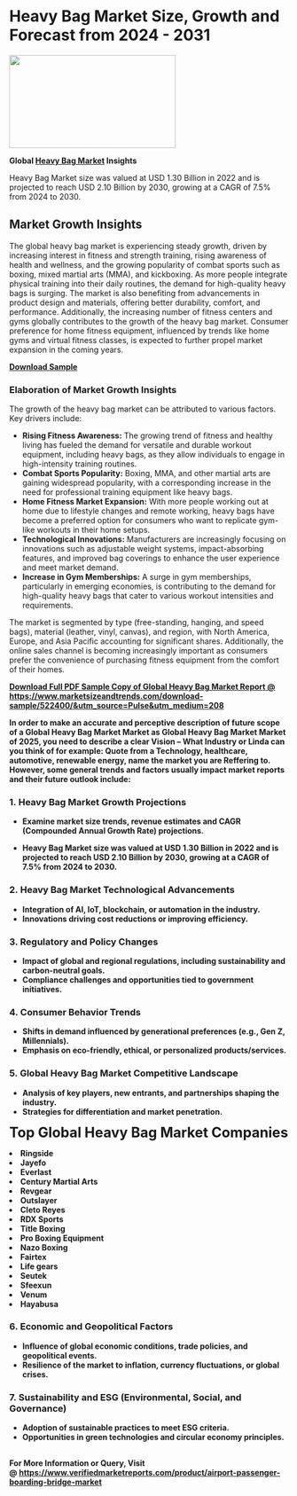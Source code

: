 <H1>Heavy Bag Market Size, Growth and Forecast from 2024 - 2031</H1><img class="aligncenter size-medium wp-image-584254" src="https://thirdeyenews.in/wp-content/uploads/2024/09/Global-Market-Research-300x168.jpeg" alt="" width="300" height="168" /><p><strong>Global&nbsp;<a href="https://www.marketsizeandtrends.com/download-sample/522400/&amp;utm_source=Pulse&amp;utm_medium=208">Heavy Bag Market</a> Insights</strong></p><p>Heavy Bag Market size was valued at USD 1.30 Billion in 2022 and is projected to reach USD 2.10 Billion by 2030, growing at a CAGR of 7.5% from 2024 to 2030.</p><p><h2>Market Growth Insights</h2> <p>The global heavy bag market is experiencing steady growth, driven by increasing interest in fitness and strength training, rising awareness of health and wellness, and the growing popularity of combat sports such as boxing, mixed martial arts (MMA), and kickboxing. As more people integrate physical training into their daily routines, the demand for high-quality heavy bags is surging. The market is also benefiting from advancements in product design and materials, offering better durability, comfort, and performance. Additionally, the increasing number of fitness centers and gyms globally contributes to the growth of the heavy bag market. Consumer preference for home fitness equipment, influenced by trends like home gyms and virtual fitness classes, is expected to further propel market expansion in the coming years.</p> <p><strong><a href="#">Download Sample</a></strong></p> <h3>Elaboration of Market Growth Insights</h3> <p>The growth of the heavy bag market can be attributed to various factors. Key drivers include:</p> <ul> <li><strong>Rising Fitness Awareness:</strong> The growing trend of fitness and healthy living has fueled the demand for versatile and durable workout equipment, including heavy bags, as they allow individuals to engage in high-intensity training routines.</li> <li><strong>Combat Sports Popularity:</strong> Boxing, MMA, and other martial arts are gaining widespread popularity, with a corresponding increase in the need for professional training equipment like heavy bags.</li> <li><strong>Home Fitness Market Expansion:</strong> With more people working out at home due to lifestyle changes and remote working, heavy bags have become a preferred option for consumers who want to replicate gym-like workouts in their home setups.</li> <li><strong>Technological Innovations:</strong> Manufacturers are increasingly focusing on innovations such as adjustable weight systems, impact-absorbing features, and improved bag coverings to enhance the user experience and meet market demand.</li> <li><strong>Increase in Gym Memberships:</strong> A surge in gym memberships, particularly in emerging economies, is contributing to the demand for high-quality heavy bags that cater to various workout intensities and requirements.</li> </ul> <p>The market is segmented by type (free-standing, hanging, and speed bags), material (leather, vinyl, canvas), and region, with North America, Europe, and Asia Pacific accounting for significant shares. Additionally, the online sales channel is becoming increasingly important as consumers prefer the convenience of purchasing fitness equipment from the comfort of their homes.</p> <p><strong><a href="#"></p><p><span class=""><strong>Download Full PDF Sample Copy of Global Heavy Bag Market Report</strong> @ <a href="https://www.marketsizeandtrends.com/download-sample/522400/&amp;utm_source=Pulse&amp;utm_medium=208" target="_blank">https://www.marketsizeandtrends.com/download-sample/522400/&amp;utm_source=Pulse&amp;utm_medium=208</a></span></p><p>In order to make an accurate and perceptive description of future scope of a Global&nbsp;Heavy Bag Market Market as Global&nbsp;Heavy Bag Market Market of 2025, you need to describe a clear Vision &ndash; What Industry or Linda can you think of for example: Quote from a Technology, healthcare, automotive, renewable energy, name the market you are Reffering to. However, some general trends and factors usually impact market reports and their future outlook include:</p><h3>1.&nbsp;<strong>Heavy Bag Market Growth Projections</strong></h3><ul><li>Examine market size trends, revenue estimates and CAGR (Compounded Annual Growth Rate) projections.</li><li><p>Heavy Bag Market size was valued at USD 1.30 Billion in 2022 and is projected to reach USD 2.10 Billion by 2030, growing at a CAGR of 7.5% from 2024 to 2030.</p></li></ul><h3>2.&nbsp;<strong>Heavy Bag Market Technological Advancements</strong></h3><ul><li>Integration of AI, IoT, blockchain, or automation in the industry.</li><li>Innovations driving cost reductions or improving efficiency.</li></ul><h3>3.&nbsp;<strong>Regulatory and Policy Changes</strong></h3><ul><li>Impact of global and regional regulations, including sustainability and carbon-neutral goals.</li><li>Compliance challenges and opportunities tied to government initiatives.</li></ul><h3>4.&nbsp;<strong>Consumer Behavior Trends</strong></h3><ul><li>Shifts in demand influenced by generational preferences (e.g., Gen Z, Millennials).</li><li>Emphasis on eco-friendly, ethical, or personalized products/services.</li></ul><h3>5.&nbsp;<strong>Global Heavy Bag Market Competitive Landscape</strong></h3><ul><li>Analysis of key players, new entrants, and partnerships shaping the industry.</li><li>Strategies for differentiation and market penetration.</li></ul><p data-pm-slice="1 1 []"><span style="color: inherit; font-family: inherit; font-size: 25px;">Top Global Heavy Bag Market Companies</span></p><div class="" data-test-id=""><p><li>Ringside</li><li> Jayefo</li><li> Everlast</li><li> Century Martial Arts</li><li> Revgear</li><li> Outslayer</li><li> Cleto Reyes</li><li> RDX Sports</li><li> Title Boxing</li><li> Pro Boxing Equipment</li><li> Nazo Boxing</li><li> Fairtex</li><li> Life gears</li><li> Seutek</li><li> Sfeexun</li><li> Venum</li><li> Hayabusa</li></p></div><h3>6.&nbsp;<strong>Economic and Geopolitical Factors</strong></h3><ul><li>Influence of global economic conditions, trade policies, and geopolitical events.</li><li>Resilience of the market to inflation, currency fluctuations, or global crises.</li></ul><h3>7.&nbsp;<strong>Sustainability and ESG (Environmental, Social, and Governance)</strong></h3><ul><li>Adoption of sustainable practices to meet ESG criteria.</li><li>Opportunities in green technologies and circular economy principles.</li></ul><h2><strong style="font-size: 14px;">For More Information or Query, Visit @&nbsp;</strong><a style="background-color: #ffffff; font-size: 14px;" href="https://www.marketsizeandtrends.com/report/heavy-bag-market/" target="_blank">https://www.verifiedmarketreports.com/product/airport-passenger-boarding-bridge-market</a></h2>
